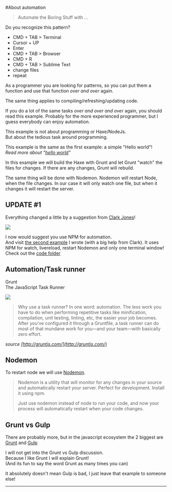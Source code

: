 #About automation

> Automate the Boring Stuff with ...

Do you recognize this pattern? 

- CMD + TAB > Terminal
- Cursor + UP
- Enter
- CMD + TAB > Browser
- CMD + R
- CMD + TAB > Sublime Text
- change files
- repeat


As a programmer you are looking for patterns, so you can put them a function and use that function *over and over* again.

The same thing applies to compiling/refreshing/updating code.

If you do a lot of the same tasks *over and over and over* again, you should read this example.
Probably for the more experienced programmer, but I guess everybody can enjoy automation.

This example is not about programming or Haxe/NodeJs.  
But about the tedious task around programming.

This example is the same as the first example: a simple "Hello world"!  
*Read more about "[hello world](../00helloworld/about.md)"*

In this example we will build the Haxe with Grunt and let Grunt "watch" the files for changes.
If there are any changes, Grunt will rebuild.

The same thing will be done with Nodemon.
Nodemon will restart Node, when the file changes.
In our case it will only watch one file, but when it changes it will restart the server.


## UPDATE #1

Everything changed a little by a suggestion from [Clark Jones](https://disqus.com/home/discussion/haxeandnodejs/haxe_and_nodejs_91/#comment-2291149693)! 

![](https://www.npmjs.com/static/images/npm-logo.svg)

I now would suggest you use NPM for automation.   
And visit [the second example](example2.md) I wrote (with a big help from Clark). It uses NPM for watch, livereload, restart Nodemon and only one terminal window!  
Check out the [code folder](https://github.com/MatthijsKamstra/haxenode/tree/master/11automation/code2)




## Automation/Task runner

Grunt   
The JavaScript Task Runner

![](http://gruntjs.com/img/grunt-logo.png)

> Why use a task runner?
> In one word: automation. The less work you have to do when performing repetitive tasks like minification, compilation, unit testing, linting, etc, the easier your job becomes. After you've configured it through a Gruntfile, a task runner can do most of that mundane work for you—and your team—with basically zero effort.

*source [http://gruntjs.com/](http://gruntjs.com/)*


## Nodemon

To restart node we will use [Nodemon](http://nodemon.io/).

>Nodemon is a utility that will monitor for any changes in your source and automatically restart your server. Perfect for development. Install it using npm.
>
>Just use nodemon instead of node to run your code, and now your process will automatically restart when your code changes. 



## Grunt vs Gulp

There are probably more, but in the javascript ecosystem the 2 biggest are 
[Grunt](http://gruntjs.com/) and [Gulp](http://gulpjs.com/)

I will not get into the Grunt vs Gulp discussion.  
Because I like Grunt I will explain Grunt!  
(And its fun to say the word Grunt as many times you can)

It absolutely doesn't mean Gulp is bad, I just leave that example to someone else!



---
